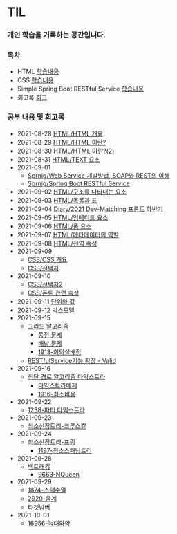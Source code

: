# TIL
### 개인 학습을 기록하는 공간입니다.

### 목차

- HTML [학습내용](./html)
- CSS [학습내용](./css)
- Simple Spring Boot RESTful Service [학습내용](./spring-boot-RESTful) 
- 회고록 [회고](./diary)

### 공부 내용 및 회고록 

- 2021-08-28 [HTML/HTML 개요](./html/Section0-HTML개요/20210828-HTML개요.md)
- 2021-08-29 [HTML/HTML 이란?](./html/Section1-HTML/20210829-HTML.md)
- 2021-08-30 [HTML/HTML 이란?(2)](./html/Section1-HTML/20210830-HTML(2).md)
- 2021-08-31 [HTML/TEXT 요소](./html/Section2-TEXT요소/20210831-TEXT요소.md)
- 2021-09-01 
  - [Sprnig/Web Service 개발방법, SOAP와 REST의 이해](./spring-boot-RESTful/Section0-WebServiceANDWebApplication/Web%20Service%20개발방법%20SOAP과%20REST의%20이해.md)
  - [Sprnig/Spring Boot RESTful Service](./spring-boot-RESTful/Section1-SpringBoot로개발하는RESTfulService/SpringBoot-RESTful%20Service.md)
- 2021-09-02 [HTML/구조를 나타내는 요소](./html/Section3-구조를나타내는요소/20210902-구조를나타내는요소.md)
- 2021-09-03 [HTML/목록과 표](./html/Section4-목록과표/20210903-목록과표.md)
- 2021-09-04 [Diary/2021 Dev-Matching 프론트 하반기](./diary/20210904DevMatching하반기.md)
- 2021-09-05 [HTML/임베디드 요소](./html/Section5-임베디드요소/20210905-임베디드요소.md)
- 2021-09-06 [HTML/폼 요소](./html/Section6-폼요소/20210906-폼요소.md)
- 2021-09-07 [HTML/메타데이터의 역할](./html/Section7-메타데이터의역할/20210907-메타데이터.md)
- 2021-09-08 [HTML/전역 속성](./html/Section8-전역속성/20210908-전역속성.md)
- 2021-09-09 
  - [CSS/CSS 개요](./css/Section0-CSS개요/20210909-CSS개요.md)
  - [CSS/선택자](./css/Section1-선택자/20210909-선택자.md) 
- 2021-09-10 
  - [CSS/선택자2](./css/Section1-선택자/20210909-선택자.md)
  - [CSS/폰트 관련 속성](./css/Section2-폰트관련속성/20210910-폰트관련속성.md)
- 2021-09-11 [단위와 값](./css/Section3-단위와값/20210911-단위와값.md)
- 2021-09-12 [박스모델](./css/Section4-박스모델/20210912-박스모델.md)
- 2021-09-15 
  - [그리드 알고리즘](./algorithm/Greedy/탐욕알고리즘.md)
    - [동전 문제](./algorithm/Greedy/problems/동전문제.py)
    - [배낭 문제](./algorithm/Greedy/problems/배낭문제.py)
    - [1913-회의실배정](./algorithm/Greedy/problems/1913-회의실배정.py)
  - [RESTfulService기능 확장 - Valid](./spring-boot-RESTful/Section3-RESTful%20Service%20기능%20확장%20/RESTfulService기능확장.md)
- 2021-09-16 
  - [최단 경로 알고리즘 다익스트라](./algorithm/최단경로/최단경로알고리즘.md)
    - [다익스트라예제](./algorithm/최단경로/다익스트라예제.py)
    - [1916-최소비용](./algorithm/최단경로/problems/1916-최소비용.py)
- 2021-09-22
  - [1238-파티 다익스트라](./algorithm/최단경로/problems/1238-파티.py)
- 2021-09-23
  - [최소신장트리-크루스칼](./algorithm/최소신장트리/최소신장트리.md)
- 2021-09-24
  - [최소신장트리-프림](./algorithm/최소신장트리/최소신장트리.md)
    - [1197-최소스패닝트리](./algorithm/최소신장트리/problems/1197-최소스패닝트리.py)
- 2021-09-28
  - [백트래킹](./algorithm/백트래킹/백트래킹.md)
    - [9663-NQueen](./algorithm/백트래킹/problems/9663-NQueen.py)
- 2021-09-29
  - [1874-스택수열](./algorithm/problems/1874-스택수열.py)
  - [2920-음계](./algorithm/problems/2920-음계.py)
  - [타겟넘버](./algorithm/problems/타겟넘버.py)
- 2021-10-01
  - [16956-늑대와양](./algorithm/problems/16956-늑대와양.py)